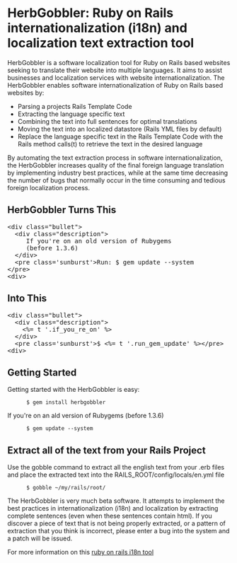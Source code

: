 HerbGobbler: Ruby on Rails internationalization (i18n) and localization text extraction tool
==========================

HerbGobbler is a software localization tool for Ruby on Rails based websites seeking to translate their website into multiple languages.  It aims to assist businesses and localization services with website internationalization.  The HerbGobbler enables software internationalization of Ruby on Rails based websites by:

* Parsing a projects Rails Template Code</li>
* Extracting the language specific text</li>
* Combining the text into full sentences for optimal translations</li>
* Moving the text into an localized datastore (Rails YML files by default)</li>
* Replace the language specific text in the Rails Template Code with the Rails method calls(t) to retrieve the text in the desired language</li>

By automating the text extraction process in software internationalization, the HerbGobbler increases quality of the final foreign language translation by implementing industry best practices, while at the same time decreasing the number of bugs that normally occur in the time consuming and tedious foreign localization process.  

HerbGobbler Turns This
--------------------
<pre>
&lt;div class="bullet"> 
  &lt;div class="description"> 
     If you're on an old version of Rubygems
     (before 1.3.6)
  &lt;/div> 
  &lt;pre class='sunburst'>Run: $ gem update --system&#x000A;&lt;/pre> 
&lt;div> 
</pre>

Into This
--------
<pre>
&lt;div class="bullet"> 
  &lt;div class="description"> 
    &lt;%= t '.if_you_re_on' %>
  &lt;/div> 
  &lt;pre class='sunburst'>$ &lt;%= t '.run_gem_update' %>&lt;/pre> 
&lt;div> 
</pre>
Getting Started
----------
Getting started with the HerbGobbler is easy:

          $ gem install herbgobbler

If you're on an ald version of Rubygems (before 1.3.6)
          
          $ gem update --system

Extract all of the text from your Rails Project
---------------------
Use the gobble command to extract all the english text from your .erb files and place the extracted text into the RAILS_ROOT/config/locals/en.yml file

          $ gobble ~/my/rails/root/

The HerbGobbler is very much beta software.  It attempts to implement the best practices in internationalization (i18n) and localization by extracting complete sentences (even when these sentences contain html).  If you discover a piece of text that is not being properly extracted, or a pattern of extraction that you think is incorrect, please enter a bug into the system and a patch will be issued.  

For more information on this <a href="http://www.i18n-rails.com">ruby on rails i18n tool</a>